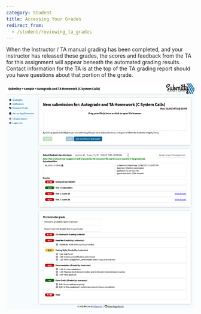 ```yaml
---
category: Student
title: Accessing Your Grades
redirect_from:
  - /student/reviewing_ta_grades
---
```


When the Instructor / TA manual grading has been completed, and your
instructor has released these grades, the scores and feedback from the
TA for this assignment will appear beneath the automated grading
results.  Contact information for the TA is at the top of the TA
grading report should you have questions about that portion of the
grade.

![](/images/TAgradereport.png)